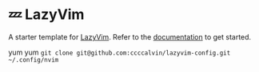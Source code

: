 # 💤 LazyVim

A starter template for [LazyVim](https://github.com/LazyVim/LazyVim).
Refer to the [documentation](https://lazyvim.github.io/installation) to get started.

yum yum
```git clone git@github.com:ccccalvin/lazyvim-config.git ~/.config/nvim```
